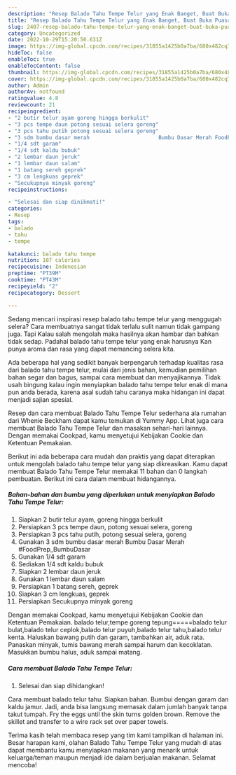 ```yaml
---
description: "Resep Balado Tahu Tempe Telur yang Enak Banget, Buat Buka Puasa Bikin Ngiler"
title: "Resep Balado Tahu Tempe Telur yang Enak Banget, Buat Buka Puasa Bikin Ngiler"
slug: 2407-resep-balado-tahu-tempe-telur-yang-enak-banget-buat-buka-puasa-bikin-ngiler
category: Uncategorized
date: 2022-10-29T15:20:50.631Z
image: https://img-global.cpcdn.com/recipes/31855a1425b0a7ba/680x482cq70/balado-tahu-tempe-telur-foto-resep-utama.jpg
hideToc: false
enableToc: true
enableTocContent: false
thumbnail: https://img-global.cpcdn.com/recipes/31855a1425b0a7ba/680x482cq70/balado-tahu-tempe-telur-foto-resep-utama.jpg
cover: https://img-global.cpcdn.com/recipes/31855a1425b0a7ba/680x482cq70/balado-tahu-tempe-telur-foto-resep-utama.jpg
author: Admin
authorAv: notfound
ratingvalue: 4.8
reviewcount: 21
recipeingredient:
- "2 butir telur ayam goreng hingga berkulit"
- "3 pcs tempe daun potong sesuai selera goreng"
- "3 pcs tahu putih potong sesuai selera goreng"
- "3 sdm bumbu dasar merah                      Bumbu Dasar Merah FoodPrep_BumbuDasar"
- "1/4 sdt garam"
- "1/4 sdt kaldu bubuk"
- "2 lembar daun jeruk"
- "1 lembar daun salam"
- "1 batang sereh geprek"
- "3 cm lengkuas geprek"
- "Secukupnya minyak goreng"
recipeinstructions:

- "Selesai dan siap dinikmati!"
categories:
- Resep
tags:
- balado
- tahu
- tempe

katakunci: balado tahu tempe 
nutrition: 107 calories
recipecuisine: Indonesian
preptime: "PT39M"
cooktime: "PT43M"
recipeyield: "2"
recipecategory: Dessert

---
```



Sedang mencari inspirasi resep balado tahu tempe telur yang menggugah selera? Cara membuatnya sangat tidak terlalu sulit namun tidak gampang juga. Tapi Kalau salah mengolah maka hasilnya akan hambar dan bahkan tidak sedap. Padahal balado tahu tempe telur yang enak harusnya Kan punya aroma dan rasa yang dapat memancing selera kita.


Ada beberapa hal yang sedikit banyak berpengaruh terhadap kualitas rasa dari balado tahu tempe telur, mulai dari jenis bahan, kemudian pemilihan bahan segar dan bagus, sampai cara membuat dan menyajikannya. Tidak usah bingung kalau ingin menyiapkan balado tahu tempe telur enak di mana pun anda berada, karena asal sudah tahu caranya maka hidangan ini dapat menjadi sajian spesial.

Resep dan cara membuat Balado Tahu Tempe Telur sederhana ala rumahan dari Whenie Beckham dapat kamu temukan di Yummy App. Lihat juga cara membuat Balado Tahu Tempe Telur dan masakan sehari-hari lainnya. Dengan memakai Cookpad, kamu menyetujui Kebijakan Cookie dan Ketentuan Pemakaian.


Berikut ini ada beberapa cara mudah dan praktis yang dapat diterapkan untuk mengolah balado tahu tempe telur yang siap dikreasikan. Kamu dapat membuat Balado Tahu Tempe Telur memakai 11 bahan dan 0 langkah pembuatan. Berikut ini cara dalam membuat hidangannya.

<!--inarticleads1-->

##### Bahan-bahan dan bumbu yang diperlukan untuk menyiapkan Balado Tahu Tempe Telur:

1. Siapkan 2 butir telur ayam, goreng hingga berkulit
1. Persiapkan 3 pcs tempe daun, potong sesuai selera, goreng
1. Persiapkan 3 pcs tahu putih, potong sesuai selera, goreng
1. Gunakan 3 sdm bumbu dasar merah                      Bumbu Dasar Merah #FoodPrep_BumbuDasar
1. Gunakan 1/4 sdt garam
1. Sediakan 1/4 sdt kaldu bubuk
1. Siapkan 2 lembar daun jeruk
1. Gunakan 1 lembar daun salam
1. Persiapkan 1 batang sereh, geprek
1. Siapkan 3 cm lengkuas, geprek
1. Persiapkan Secukupnya minyak goreng


Dengan memakai Cookpad, kamu menyetujui Kebijakan Cookie dan Ketentuan Pemakaian. balado telur,tempe goreng tepung=====balado telur bulat,balado telur ceplok,balado telur puyuh,balado telur tahu,balado telur kenta. Haluskan bawang putih dan garam, tambahkan air, aduk rata. Panaskan minyak, tumis bawang merah sampai harum dan kecoklatan. Masukkan bumbu halus, aduk sampai matang. 

<!--inarticleads2-->

##### Cara membuat Balado Tahu Tempe Telur:


1. Selesai dan siap dihidangkan!

Cara membuat balado telur tahu: Siapkan bahan. Bumbui dengan garam dan kaldu jamur. Jadi, anda bisa langsung memasak dalam jumlah banyak tanpa takut tumpah. Fry the eggs until the skin turns golden brown. Remove the skillet and transfer to a wire rack set over paper towels. 

Terima kasih telah membaca resep yang tim kami tampilkan di halaman ini. Besar harapan kami, olahan Balado Tahu Tempe Telur yang mudah di atas dapat membantu kamu menyiapkan makanan yang menarik untuk keluarga/teman maupun menjadi ide dalam berjualan makanan. Selamat mencoba!
